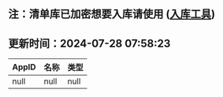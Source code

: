 ## 注：清单库已加密想要入库请使用 ([入库工具](https://github.com/BlankTMing/ManifestAutoUpdate/releases))

## 更新时间：2024-07-28 07:58:23
| AppID | 名称 | 类型  |
| :-------------------- | :----------------------------- | :----------- |
| null | null| null |
